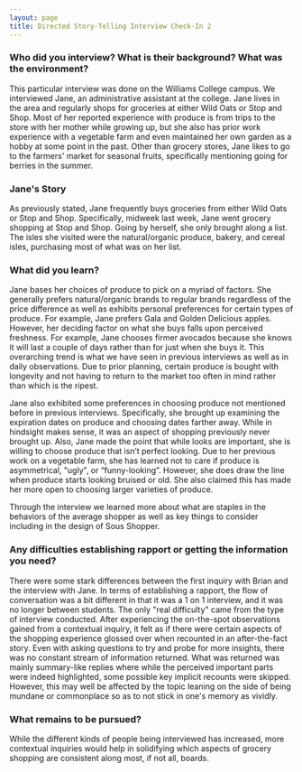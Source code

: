 ```yaml
---
layout: page
title: Directed Story-Telling Interview Check-In 2
---
```


### Who did you interview? What is their background? What was the environment?
This particular interview was done on the Williams College campus. We interviewed Jane, an administrative assistant at the college. Jane lives in the area and regularly shops for groceries at either Wild Oats or Stop and Shop. Most of her reported experience with produce is from trips to the store with her mother while growing up, but she also has prior work experience with a vegetable farm and even maintained her own garden as a hobby at some point in the past. Other than grocery stores, Jane likes to go to the farmers' market for seasonal fruits, specifically mentioning going for berries in the summer.

### Jane's Story
As previously stated, Jane frequently buys groceries from either Wild Oats or Stop and Shop. Specifically, midweek last week, Jane went grocery shopping at Stop and Shop. Going by herself, she only brought along a list. The isles she visited were the natural/organic produce, bakery, and cereal isles, purchasing most of what was on her list.

### What did you learn?
Jane bases her choices of produce to pick on a myriad of factors. She generally prefers natural/organic brands to regular brands regardless of the price difference as well as exhibits personal preferences for certain types of produce. For example, Jane prefers Gala and Golden Delicious apples. However, her deciding factor on what she buys falls upon perceived freshness. For example, Jane chooses firmer avocados because she knows it will last a couple of days rather than for just when she buys it. This overarching trend is what we have seen in previous interviews as well as in daily observations. Due to prior planning, certain produce is bought with longevity and not having to return to the market too often in mind rather than which is the ripest.

Jane also exhibited some preferences in choosing produce not mentioned before in previous interviews. Specifically, she brought up examining the expiration dates on produce and choosing dates farther away. While in hindsight makes sense, it was an aspect of shopping previously never brought up. Also, Jane made the point that while looks are important, she is willing to choose produce that isn’t perfect looking. Due to her previous work on a vegetable farm, she has learned not to care if produce is asymmetrical, "ugly", or “funny-looking”. However, she does draw the line when produce starts looking bruised or old. She also claimed this has made her more open to choosing larger varieties of produce.

Through the interview we learned more about what are staples in the behaviors of the average shopper as well as key things to consider including in the design of Sous Shopper.

### Any difficulties establishing rapport or getting the information you need?
There were some stark differences between the first inquiry with Brian and the interview with Jane. In terms of establishing a rapport, the flow of conversation was a bit different in that it was a 1 on 1 interview, and it was no longer between students. The only "real difficulty" came from the type of interview conducted. After experiencing the on-the-spot observations gained from a contextual inquiry, it felt as if there were certain aspects of the shopping experience glossed over when recounted in an after-the-fact story. Even with asking questions to try and probe for more insights, there was no constant stream of information returned. What was returned was mainly summary-like replies where while the perceived important parts were indeed highlighted, some possible key implicit recounts were skipped. However, this may well be affected by the topic leaning on the side of being mundane or commonplace so as to not stick in one's memory as vividly.

### What remains to be pursued?
While the different kinds of people being interviewed has increased, more contextual inquiries would help in solidifying which aspects of grocery shopping are consistent along most, if not all, boards.
